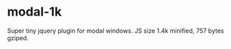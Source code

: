 # modal-1k

Super tiny jquery plugin for modal windows. JS size 1.4k minified, 757 bytes gziped.




